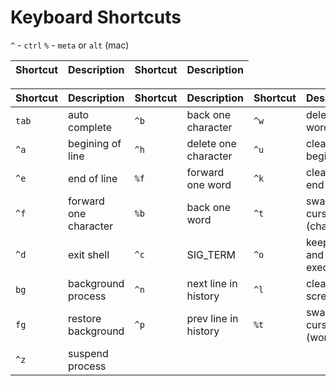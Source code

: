 # Keyboard Shortcuts

  `^` - `ctrl`
  `%` - `meta` or `alt` (mac)



 Shortcut | Description           | Shortcut | Description
----------|-----------------------|----------|----------------------



 Shortcut | Description           | Shortcut | Description          | Shortcut | Description             |
----------|-----------------------|----------|----------------------|----------|-------------------------|
  `tab`   | auto complete         | `^b`     | back one character   | `^w`     | delete one word         |
  `^a`    | begining of line      | `^h`     | delete one character | `^u`     | clear to the beginng    |
  `^e`    | end of line           | `%f`     | forward one word     | `^k`     | clear to the end        |
  `^f`    | forward one character | `%b`     | back one word        | `^t`     | swap cursor (character) |
  `^d`    | exit shell            | `^c`     | SIG_TERM             | `^o`     | keep line and execute   |
  `bg`    | background process    | `^n`     | next line in history | `^l`     | clear screen            |
  `fg`    | restore background    | `^p`     | prev line in history | `%t`     | swap cursor (word)      |
  `^z`    | suspend process       |          |                      |          |                         |
